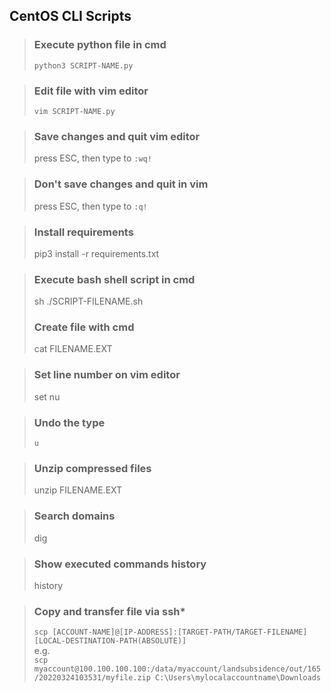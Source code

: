 ## CentOS CLI Scripts

> ### Execute python file in cmd
> `python3 SCRIPT-NAME.py`

> ### Edit file with vim editor
> `vim SCRIPT-NAME.py`

> ### Save changes and quit vim editor
> press ESC, then type to `:wq!`

> ### Don't save changes and quit in vim
> press ESC, then type to `:q!`

> ### Install requirements
> pip3 install -r requirements.txt

> ### Execute bash shell script in cmd
> sh ./SCRIPT-FILENAME.sh
>
> ### Create file with cmd
> cat FILENAME.EXT

> ### Set line number on vim editor
> set nu

> ### Undo the type
> `u`

> ### Unzip compressed files
> unzip FILENAME.EXT

> ### Search domains
> dig

> ### Show executed commands history
> history

> ### Copy and transfer file via ssh*
> `scp [ACCOUNT-NAME]@[IP-ADDRESS]:[TARGET-PATH/TARGET-FILENAME] [LOCAL-DESTINATION-PATH(ABSOLUTE)]`  
> e.g.  
> `scp myaccount@100.100.100.100:/data/myaccount/landsubsidence/out/165/20220324103531/myfile.zip C:\Users\mylocalaccountname\Downloads`
